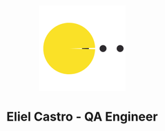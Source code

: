 <div align="center">
  <img src="https://raw.githubusercontent.com/elccastro/elccastro/master/pacman.svg?sanitize=true" width="200" height="200">
  <h1>Eliel Castro - QA Engineer</h1>
</div>
